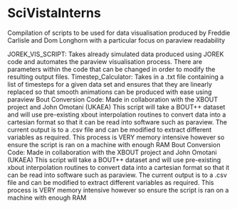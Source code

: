 # SciVistaInterns

Compilation of scripts to be used for data visualisation produced by Freddie Carlisle and Dom Longhorn with a particular focus on paraview readability

JOREK_VIS_SCRIPT:
    Takes already simulated data produced using JOREK code and automates the paraview visualisation process. There are parameters within the code that can be changed in order to modify the resulting output files.
Timestep_Calculator:
    Takes in a .txt file containing a list of timesteps for a given data set and ensures that they are linearly replaced so that smooth animations can be produced with ease using paraview
Bout Conversion Code:
    Made in collaboration with the XBOUT project and John Omotani (UKAEA)
    This script will take a BOUT++ dataset and will use pre-existing xbout interpolation routines to convert data into a cartesian format so that it can be read into software such as paraview. The current output is to a .csv file and can be modified to extract different variables as required. This process is VERY memory intensive however so ensure the script is ran on a machine with enough RAM
Bout Conversion Code:
    Made in collaboration with the XBOUT project and John Omotani (UKAEA)
    This script will take a BOUT++ dataset and will use pre-existing xbout interpolation routines to convert data into a cartesian format so that it can be read into software such as paraview. The current output is to a .csv file and can be modified to extract different variables as required. This process is VERY memory intensive however so ensure the script is ran on a machine with enough RAM    
